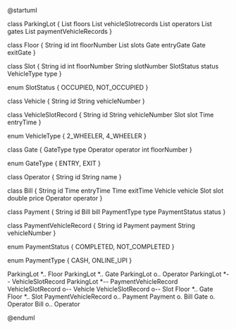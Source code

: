 @startuml

class ParkingLot {
  List<Floor> floors
  List<VehicleSlotRecord> vehicleSlotrecords
  List<Operator> operators
  List<Gate> gates
  List<PaymentVehicleRecord> paymentVehicleRecords
}

class Floor {
  String id
  int floorNumber
  List<Slot> slots
  Gate entryGate
  Gate exitGate
}

class Slot {
  String id
  int floorNumber
  String slotNumber
  SlotStatus status
  VehicleType type
}

enum SlotStatus {
  OCCUPIED,
  NOT_OCCUPIED
}

class Vehicle {
  String id
  String vehicleNumber
}

class VehicleSlotRecord {
  String id
  String vehicleNumber
  Slot slot
  Time entryTime
}

enum VehicleType {
  2_WHEELER,
  4_WHEELER
}

class Gate {
  GateType type
  Operator operator
  int floorNumber
}

enum GateType {
  ENTRY,
  EXIT
}

class Operator {
  String id
  String name
}

class Bill {
  String id
  Time entryTime
  Time exitTime
  Vehicle vehicle
  Slot slot
  double price
  Operator operator
}

class Payment {
  String id
  Bill bill
  PaymentType type
  PaymentStatus status
}

class PaymentVehicleRecord {
  String id
  Payment payment
  String vehicleNumber
}

enum PaymentStatus {
  COMPLETED,
  NOT_COMPLETED
}

enum PaymentType {
  CASH,
  ONLINE_UPI
}

ParkingLot *.. Floor
ParkingLot *.. Gate
ParkingLot o.. Operator
ParkingLot *-- VehicleSlotRecord
ParkingLot *-- PaymentVehicleRecord
VehicleSlotRecord o-- Vehicle
VehicleSlotRecord o-- Slot
Floor *.. Gate
Floor *.. Slot
PaymentVehicleRecord o.. Payment
Payment o. Bill
Gate o. Operator
Bill o.. Operator

@enduml
